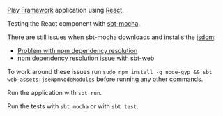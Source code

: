 [Play Framework](https://www.playframework.com) application using [React](https://facebook.github.io/react/).

Testing the React component with [sbt-mocha](https://github.com/sbt/sbt-mocha).

There are still issues when sbt-mocha downloads and installs the [jsdom](https://github.com/tmpvar/jsdom):

- [Problem with npm dependency resolution](https://github.com/sbt/sbt-js-engine/issues/20)
- [npm dependency resolution issue with sbt-web](https://github.com/playframework/playframework/issues/3565)

To work around these issues run `sudo npm install -g node-gyp && sbt web-assets:jseNpmNodeModules` before running any other commands.

Run the application with `sbt run`.

Run the tests with `sbt mocha` or with `sbt test`.
